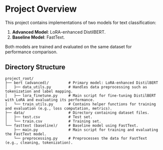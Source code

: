 # Project Overview

This project contains implementations of two models for text classification:
1. **Advanced Model**: LoRA-enhanced DistilBERT.
2. **Baseline Model**: FastText.

Both models are trained and evaluated on the same dataset for performance comparison.

## Directory Structure

```plaintext
project_root/
├── bert (advanced)/         # Primary model: LoRA-enhanced DistilBERT
│   ├── data_utils.py        # Handles data preprocessing such as tokenization and label mapping.
│   ├── lora_finetune.py     # Main script for fine-tuning DistilBERT with LoRA and evaluating its performance.
│   └── train_utils.py       # Contains helper functions for training and evaluation (e.g., loss computation, metrics).
├── data/                    # Directory containing dataset files.
│   ├── test.csv             # Test set.
│   └── train.csv            # Training set.
└── fasttext (baseline)/     # Baseline model using FastText.
    ├── main.py              # Main script for training and evaluating the FastText model.
    └── preprocessing.py     # Preprocesses the data for FastText (e.g., cleaning, tokenization).
